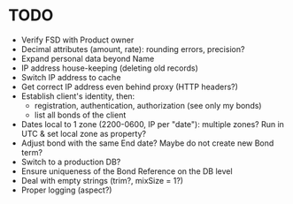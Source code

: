 # TODO

- Verify FSD with Product owner
- Decimal attributes (amount, rate): rounding errors, precision?
- Expand personal data beyond Name
- IP address house-keeping (deleting old records)
- Switch IP address to cache
- Get correct IP address even behind proxy (HTTP headers?)
- Establish client's identity, then:
    - registration, authentication, authorization (see only my bonds)
    - list all bonds of the client
- Dates local to 1 zone (2200-0600, IP per "date"): multiple zones? Run in UTC & set local zone as property?
- Adjust bond with the same End date? Maybe do not create new Bond term?
- Switch to a production DB?
- Ensure uniqueness of the Bond Reference on the DB level
- Deal with empty strings (trim?, mixSize = 1?)
- Proper logging (aspect?)
